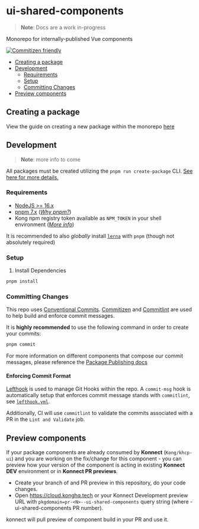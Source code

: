 # ui-shared-components

> **Note**: Docs are a work in-progress

Monorepo for internally-published Vue components

[![Commitizen friendly](https://img.shields.io/badge/commitizen-friendly-brightgreen.svg)](http://commitizen.github.io/cz-cli/)

- [Creating a package](#creating-a-package)
- [Development](#development)
  - [Requirements](#requirements)
  - [Setup](#setup)
  - [Committing Changes](#committing-changes)
- [Preview components](#preview-components)

## Creating a package

View the guide on creating a new package within the monorepo [here](./docs/creating-a-package.md)

## Development

> **Note**: more info to come

All packages must be created utilizing the `pnpm run create-package` CLI. [See here for more details.](./docs/creating-a-package.md#required-use-the-provided-cli-to-scaffold-your-new-package)

### Requirements

- [NodeJS >= 16.x](https://nodejs.org/en/download/)
- [pnpm 7.x](https://pnpm.io/installation) ([_Why pnpm?_](./docs/why-pnpm.md))
- Kong npm registry token available as `NPM_TOKEN` in your shell environment ([_More info_](./docs/kong-npm-token-setup.md))

It is recommended to also _globally_ install [`lerna`](https://lerna.js.org/) with `pnpm` (though not absolutely required)

### Setup

1. Install Dependencies

```sh
pnpm install
```

### Committing Changes

This repo uses [Conventional Commits](https://www.conventionalcommits.org/en/v1.0.0/). [Commitizen](https://github.com/commitizen/cz-cli) and [Commitlint](https://github.com/conventional-changelog/commitlint) are used to help build and enforce commit messages.

It is **highly recommended** to use the following command in order to create your commits:

```sh
pnpm commit
```

For more information on different components that compose our commit messages, please reference the [Package Publishing docs](./docs/package-publishing.md#conventional-commits)

#### Enforcing Commit Format

[Lefthook](https://github.com/evilmartians/lefthook) is used to manage Git Hooks within the repo. A `commit-msg` hook is automatically setup that enforces commit message stands with `commitlint`, see [`lefthook.yml`](./lefthook.yaml).

Additionally, CI will use `commitlint` to validate the commits associated with a PR in the `Lint and Validate` job.


## Preview components

If your package components are already consumed by **Konnect** (`Kong/khcp-ui`) and you are working on the fix/change for this component - you can preview how your version of the component is acting in existing **Konnect DEV** environment or in **Konnect PR previews**.

- Create your branch of and PR preview in this repository, do your code changes.
- Open https://cloud.konghq.tech or your Konnect Development preview URL with `pkgdomain=pr-<N>--ui-shared-components` query string (where <N> - ui-shared-components PR number).

konnect will pull preview of component build in your PR and use it.
